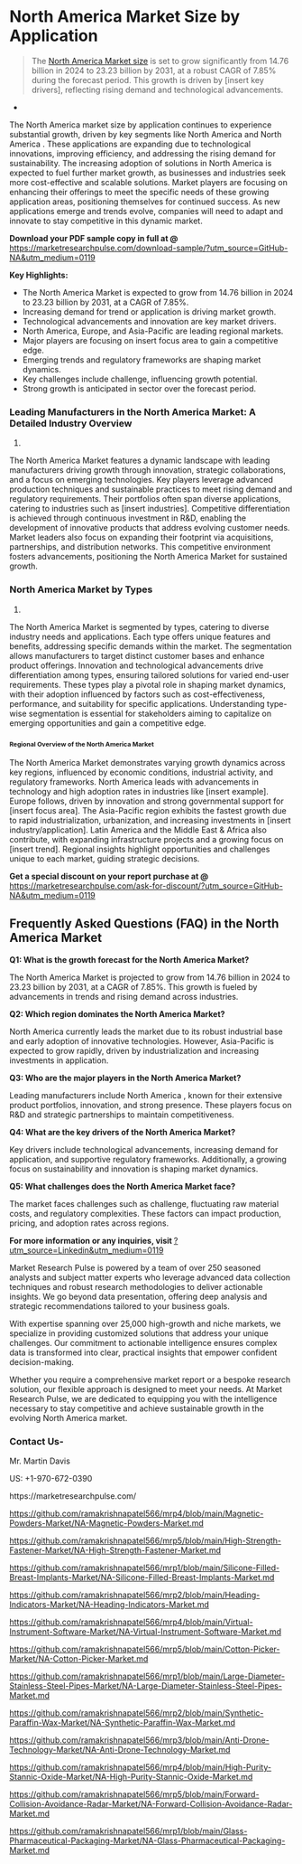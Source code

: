 <h1>North America  Market&nbsp;Size by Application</h1><blockquote><p>The <a href="https://marketresearchpulse.com/download-sample/?utm_source=GitHub-NA&amp;utm_medium=0119">North America  Market size</a> is set to grow significantly from 14.76 billion in 2024 to 23.23 billion by 2031, at a robust CAGR of 7.85% during the forecast period. This growth is driven by [insert key drivers], reflecting rising demand and technological advancements.</p></blockquote><ul><li></li></ul><p>The North America  market size by application continues to experience substantial growth, driven by key segments like North America  and North America . These applications are expanding due to technological innovations, improving efficiency, and addressing the rising demand for sustainability. The increasing adoption of solutions in North America  is expected to fuel further market growth, as businesses and industries seek more cost-effective and scalable solutions. Market players are focusing on enhancing their offerings to meet the specific needs of these growing application areas, positioning themselves for continued success. As new applications emerge and trends evolve, companies will need to adapt and innovate to stay competitive in this dynamic market.</p><p><strong>Download your PDF sample copy in full at @ </strong><a href="https://marketresearchpulse.com/download-sample/?utm_source=GitHub-NA&amp;utm_medium=0119">https://marketresearchpulse.com/download-sample/?utm_source=GitHub-NA&amp;utm_medium=0119</a></p><p><strong>Key Highlights: </strong></p><ul><li>The North America  Market is expected to grow from 14.76 billion in 2024 to 23.23 billion by 2031, at a CAGR of 7.85%.</li><li>Increasing demand for trend or application is driving market growth.</li><li>Technological advancements and innovation are key market drivers.</li><li>North America, Europe, and Asia-Pacific are leading regional markets.</li><li>Major players are focusing on insert focus area to gain a competitive edge.</li><li>Emerging trends and regulatory frameworks are shaping market dynamics.</li><li>Key challenges include challenge, influencing growth potential.</li><li>Strong growth is anticipated in sector over the forecast period.</li></ul><h3>Leading Manufacturers in the North America  Market: A Detailed Industry Overview</h3><ol><li></li></ol><div class="flex max-w-full flex-col flex-grow"><div class="min-h-8 text-message flex w-full flex-col items-end gap-2 whitespace-normal break-words [.text-message+&amp;]:mt-5" dir="auto" data-message-author-role="assistant" data-message-id="fd8432e4-4910-450d-b182-61b7bfb0a01f" data-message-model-slug="gpt-4o"><div class="flex w-full flex-col gap-1 empty:hidden first:pt-[3px]"><div class="markdown prose w-full break-words dark:prose-invert light"><p>The North America  Market features a dynamic landscape with leading manufacturers driving growth through innovation, strategic collaborations, and a focus on emerging technologies. Key players leverage advanced production techniques and sustainable practices to meet rising demand and regulatory requirements. Their portfolios often span diverse applications, catering to industries such as [insert industries]. Competitive differentiation is achieved through continuous investment in R&amp;D, enabling the development of innovative products that address evolving customer needs. Market leaders also focus on expanding their footprint via acquisitions, partnerships, and distribution networks. This competitive environment fosters advancements, positioning the North America  Market for sustained growth.</p></div></div></div></div><h3>North America  Market by Types</h3><ol><li></li></ol><div class="flex max-w-full flex-col flex-grow"><div class="min-h-8 text-message flex w-full flex-col items-end gap-2 whitespace-normal break-words [.text-message+&amp;]:mt-5" dir="auto" data-message-author-role="assistant" data-message-id="084470be-0bb7-4664-bddf-5156b4f41249" data-message-model-slug="gpt-4o-mini"><div class="flex w-full flex-col gap-1 empty:hidden first:pt-[3px]"><div class="markdown prose w-full break-words dark:prose-invert light"><p>The North America  Market is segmented by types, catering to diverse industry needs and applications. Each type offers unique features and benefits, addressing specific demands within the market. The segmentation allows manufacturers to target distinct customer bases and enhance product offerings. Innovation and technological advancements drive differentiation among types, ensuring tailored solutions for varied end-user requirements. These types play a pivotal role in shaping market dynamics, with their adoption influenced by factors such as cost-effectiveness, performance, and suitability for specific applications. Understanding type-wise segmentation is essential for stakeholders aiming to capitalize on emerging opportunities and gain a competitive edge.</p></div></div></div></div><h3><span style="font-size: 11px;">Regional Overview of the North America  Market</span></h3><div class="flex max-w-full flex-col flex-grow"><div class="min-h-8 text-message flex w-full flex-col items-end gap-2 whitespace-normal break-words [.text-message+&amp;]:mt-5" dir="auto" data-message-author-role="assistant" data-message-id="e9038762-ce64-4e30-91c9-9bd413514231" data-message-model-slug="gpt-4o-mini"><div class="flex w-full flex-col gap-1 empty:hidden first:pt-[3px]"><div class="markdown prose w-full break-words dark:prose-invert light"><p>The North America  Market demonstrates varying growth dynamics across key regions, influenced by economic conditions, industrial activity, and regulatory frameworks. North America leads with advancements in technology and high adoption rates in industries like [insert example]. Europe follows, driven by innovation and strong governmental support for [insert focus area]. The Asia-Pacific region exhibits the fastest growth due to rapid industrialization, urbanization, and increasing investments in [insert industry/application]. Latin America and the Middle East &amp; Africa also contribute, with expanding infrastructure projects and a growing focus on [insert trend]. Regional insights highlight opportunities and challenges unique to each market, guiding strategic decisions.</p></div></div></div></div><p><strong>Get a special discount on your report purchase at @ </strong><a href="https://marketresearchpulse.com/ask-for-discount/?utm_source=GitHub-NA&amp;utm_medium=0119">https://marketresearchpulse.com/ask-for-discount/?utm_source=GitHub-NA&amp;utm_medium=0119</a></p><h2>Frequently Asked Questions (FAQ) in the North America  Market</h2><p><strong>Q1: What is the growth forecast for the North America  Market?</strong></p><p>The North America  Market is projected to grow from 14.76 billion in 2024 to 23.23 billion by 2031, at a CAGR of 7.85%. This growth is fueled by advancements in trends and rising demand across industries.</p><p><strong>Q2: Which region dominates the North America  Market?</strong></p><p>North America currently leads the market due to its robust industrial base and early adoption of innovative technologies. However, Asia-Pacific is expected to grow rapidly, driven by industrialization and increasing investments in application.</p><p><strong>Q3: Who are the major players in the North America  Market?</strong></p><p>Leading manufacturers include North America , known for their extensive product portfolios, innovation, and strong presence. These players focus on R&amp;D and strategic partnerships to maintain competitiveness.</p><p><strong>Q4: What are the key drivers of the North America  Market?</strong></p><p>Key drivers include technological advancements, increasing demand for application, and supportive regulatory frameworks. Additionally, a growing focus on sustainability and innovation is shaping market dynamics.</p><p><strong>Q5: What challenges does the North America  Market face?</strong></p><p>The market faces challenges such as challenge, fluctuating raw material costs, and regulatory complexities. These factors can impact production, pricing, and adoption rates across regions.</p><p><strong>For more information or any inquiries, visit&nbsp;</strong><a href="?utm_source=Linkedin&utm_medium=0119">?utm_source=Linkedin&utm_medium=0119</a></p><p>Market Research Pulse is powered by a team of over 250 seasoned analysts and subject matter experts who leverage advanced data collection techniques and robust research methodologies to deliver actionable insights. We go beyond data presentation, offering deep analysis and strategic recommendations tailored to your business goals.</p><p>With expertise spanning over 25,000 high-growth and niche markets, we specialize in providing customized solutions that address your unique challenges. Our commitment to actionable intelligence ensures complex data is transformed into clear, practical insights that empower confident decision-making.</p><p>Whether you require a comprehensive market report or a bespoke research solution, our flexible approach is designed to meet your needs. At Market Research Pulse, we are dedicated to equipping you with the intelligence necessary to stay competitive and achieve sustainable growth in the evolving North America  market.</p><h3><strong>Contact Us-</strong></h3><p>Mr. Martin Davis</p><p>US: +1-970-672-0390</p><p>https://marketresearchpulse.com/</p><p><a href="https://github.com/ramakrishnapatel566/mrp4/blob/main/Magnetic-Powders-Market/NA-Magnetic-Powders-Market.md">https://github.com/ramakrishnapatel566/mrp4/blob/main/Magnetic-Powders-Market/NA-Magnetic-Powders-Market.md</a></p><p><a href="https://github.com/ramakrishnapatel566/mrp5/blob/main/High-Strength-Fastener-Market/NA-High-Strength-Fastener-Market.md">https://github.com/ramakrishnapatel566/mrp5/blob/main/High-Strength-Fastener-Market/NA-High-Strength-Fastener-Market.md</a></p><p><a href="https://github.com/ramakrishnapatel566/mrp1/blob/main/Silicone-Filled-Breast-Implants-Market/NA-Silicone-Filled-Breast-Implants-Market.md">https://github.com/ramakrishnapatel566/mrp1/blob/main/Silicone-Filled-Breast-Implants-Market/NA-Silicone-Filled-Breast-Implants-Market.md</a></p><p><a href="https://github.com/ramakrishnapatel566/mrp2/blob/main/Heading-Indicators-Market/NA-Heading-Indicators-Market.md">https://github.com/ramakrishnapatel566/mrp2/blob/main/Heading-Indicators-Market/NA-Heading-Indicators-Market.md</a></p><p><a href="https://github.com/ramakrishnapatel566/mrp4/blob/main/Virtual-Instrument-Software-Market/NA-Virtual-Instrument-Software-Market.md">https://github.com/ramakrishnapatel566/mrp4/blob/main/Virtual-Instrument-Software-Market/NA-Virtual-Instrument-Software-Market.md</a></p><p><a href="https://github.com/ramakrishnapatel566/mrp5/blob/main/Cotton-Picker-Market/NA-Cotton-Picker-Market.md">https://github.com/ramakrishnapatel566/mrp5/blob/main/Cotton-Picker-Market/NA-Cotton-Picker-Market.md</a></p><p><a href="https://github.com/ramakrishnapatel566/mrp1/blob/main/Large-Diameter-Stainless-Steel-Pipes-Market/NA-Large-Diameter-Stainless-Steel-Pipes-Market.md">https://github.com/ramakrishnapatel566/mrp1/blob/main/Large-Diameter-Stainless-Steel-Pipes-Market/NA-Large-Diameter-Stainless-Steel-Pipes-Market.md</a></p><p><a href="https://github.com/ramakrishnapatel566/mrp2/blob/main/Synthetic-Paraffin-Wax-Market/NA-Synthetic-Paraffin-Wax-Market.md">https://github.com/ramakrishnapatel566/mrp2/blob/main/Synthetic-Paraffin-Wax-Market/NA-Synthetic-Paraffin-Wax-Market.md</a></p><p><a href="https://github.com/ramakrishnapatel566/mrp3/blob/main/Anti-Drone-Technology-Market/NA-Anti-Drone-Technology-Market.md">https://github.com/ramakrishnapatel566/mrp3/blob/main/Anti-Drone-Technology-Market/NA-Anti-Drone-Technology-Market.md</a></p><p><a href="https://github.com/ramakrishnapatel566/mrp4/blob/main/High-Purity-Stannic-Oxide-Market/NA-High-Purity-Stannic-Oxide-Market.md">https://github.com/ramakrishnapatel566/mrp4/blob/main/High-Purity-Stannic-Oxide-Market/NA-High-Purity-Stannic-Oxide-Market.md</a></p><p><a href="https://github.com/ramakrishnapatel566/mrp5/blob/main/Forward-Collision-Avoidance-Radar-Market/NA-Forward-Collision-Avoidance-Radar-Market.md">https://github.com/ramakrishnapatel566/mrp5/blob/main/Forward-Collision-Avoidance-Radar-Market/NA-Forward-Collision-Avoidance-Radar-Market.md</a></p><p><a href="https://github.com/ramakrishnapatel566/mrp1/blob/main/Glass-Pharmaceutical-Packaging-Market/NA-Glass-Pharmaceutical-Packaging-Market.md">https://github.com/ramakrishnapatel566/mrp1/blob/main/Glass-Pharmaceutical-Packaging-Market/NA-Glass-Pharmaceutical-Packaging-Market.md</a></p>

